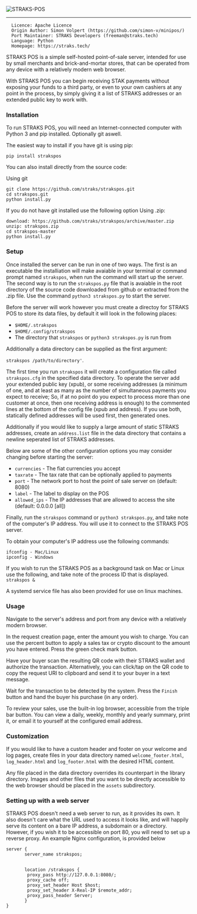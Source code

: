 ![STRAKS-POS](src/assets/repo_logo.png)

____________________________________

```
  Licence: Apache Licence
  Origin Author: Simon Volpert (https://github.com/simon-v/minipos/)
  Port Maintainer: STRAKS Developers (freeman@straks.tech)
  Language: Python
  Homepage: https://straks.tech/
```


STRAKS POS is a simple self-hosted point-of-sale server, intended for use by small merchants and brick-and-mortar stores, that can be operated from any device with a relatively modern web browser.

With STRAKS POS you can begin receiving STAK payments without exposing your funds to a third party, or even to your own cashiers at any point in the process, by simply giving it a list of STRAKS addresses or an extended public key to work with.

### Installation

To run STRAKS POS, you will need an Internet-connected computer with Python 3 and pip installed. Optionally git aswell.

The easiest way to install if you have git is using pip:
```
pip install strakspos
```

You can also install directly from the source code:

Using git
```
git clone https://github.com/straks/strakspos.git
cd strakspos.git
python install.py
```

If you do not have git installed use the following option
Using .zip:
```
download: https://github.com/straks/strakspos/archive/master.zip
unzip: strakspos.zip
cd strakspos-master
python install.py
```

### Setup

Once installed the server can be run in one of two ways. The first is an executable the installiation will make avaiable in your terminal or command prompt named `strakspos`, when run the command will start up the server. The second way is to run the `strakspos.py` file that is avaiable in the root directory of the source code downloaded from github or extracted from the .zip file. Use the command `python3 strakspos.py` to start the server.

Before the server will work however you must create a directoy for STRAKS POS to store its data files, by default it will look in the following places:
* `$HOME/.strakspos`
* `$HOME/.config/strakspos`
* The directory that `strakspos` or `python3 strakspos.py` is run from

Additionally a data directory can be supplied as the first argument:

`strakspos /path/to/directory'`.

The first time you run `strakspos` it will create a configuration file called `strakspos.cfg` in the specified data directory. To operate the server add your extended public key (xpub), or some receiving addresses (a minimum of one, and at least as many as the number of simultaneous payments you expect to receive; So, if at no point do you expect to process more than one customer at once, then one receiving address is enough) to the commented lines at the bottom of the config file (xpub and address). If you use both, statically defined addresses will be used first, then generated ones.

Additionally if you would like to supply a large amount of static STRAKS addresses, create an `address.list` file in the data directory that contains a newline seperated list of STRAKS addresses.

Below are some of the other configuration options you may consider changing before starting the server:
* `currencies` - The fiat currencies you accept
* `taxrate` - The tax rate that can be optionally applied to payments
* `port` - The network port to host the point of sale server on (default: 8080)
* `label` - The label to display on the POS
* `allowed_ips` - The IP addresses that are allowed to access the site (default: 0.0.0.0 [all])


Finally, run the `strakspos` command or `python3 strakspos.py`, and take note of the computer's IP address. You will use it to connect to the STRAKS POS server.

To obtain your computer's IP address use the following commands:
```
ifconfig - Mac/Linux
ipconfig - Windows
```

If you wish to run the STRAKS POS as a background task on Mac or Linux use the following, and take note of the process ID that is displayed.
`strakspos &`


A systemd service file has also been provided for use on linux machines.

### Usage

Navigate to the server's address and port from any device with a relatively modern browser.

In the request creation page, enter the amount you wish to charge. You can use the percent button to apply a sales tax or crypto discount to the amount you have entered. Press the green check mark button.

Have your buyer scan the resulting QR code with their STRAKS wallet and authorize the transaction. Alternatively, you can click/tap on the QR code to copy the request URI to clipboard and send it to your buyer in a text message.

Wait for the transaction to be detected by the system. Press the `Finish` button and hand the buyer his purchase (in any order).

To review your sales, use the built-in log browser, accessible from the triple bar button. You can view a daily, weekly, monthly and yearly summary, print it, or email it to yourself at the configured email address.


### Customization

If you would like to have a custom header and footer on your welcome and log pages, create files in your data directory named  `welcome_footer.html`, `log_header.html` and `log_footer.html` with the desired HTML content.

Any file placed in the data directory overrides its counterpart in the library directory. Images and other files that you want to be directly accessible to the web browser should be placed in the `assets` subdirectory.

### Setting up with a web server

STRAKS POS doesn't need a web server to run, as it provides its own. It also doesn't care what the URL used to access it looks like, and will happily serve its content on a bare IP address, a subdomain or a directory. However, if you wish it to be accessible on port 80, you will need to set up a reverse proxy. An example Nginx configuration, is provided below

```
server {
       server_name strakspos;


       location /strakspos {
        proxy_pass http://127.0.0.1:8080/;
        proxy_cache off;
        proxy_set_header Host $host;
        proxy_set_header X-Real-IP $remote_addr;
        proxy_pass_header Server;
       }
}

```